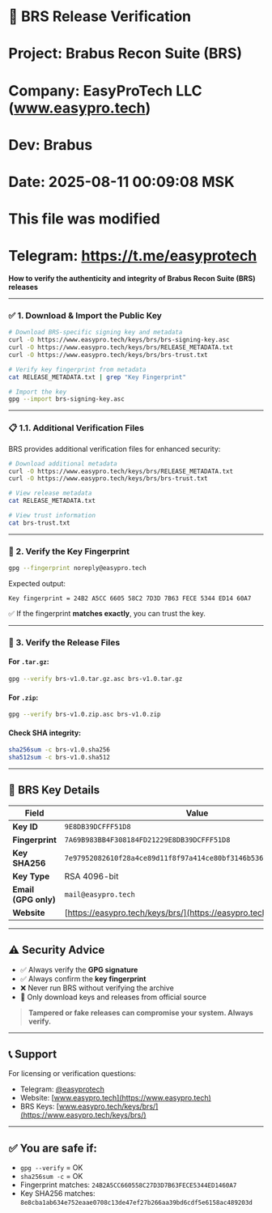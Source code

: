 # 🔐 BRS Release Verification
# Project: Brabus Recon Suite (BRS)
# Company: EasyProTech LLC (www.easypro.tech)
# Dev: Brabus
# Date: 2025-08-11 00:09:08 MSK
# This file was modified
# Telegram: https://t.me/easyprotech

**How to verify the authenticity and integrity of Brabus Recon Suite (BRS) releases**

---

### ✅ 1. Download & Import the Public Key

```bash
# Download BRS-specific signing key and metadata
curl -O https://www.easypro.tech/keys/brs/brs-signing-key.asc
curl -O https://www.easypro.tech/keys/brs/RELEASE_METADATA.txt
curl -O https://www.easypro.tech/keys/brs/brs-trust.txt

# Verify key fingerprint from metadata
cat RELEASE_METADATA.txt | grep "Key Fingerprint"

# Import the key
gpg --import brs-signing-key.asc
```

---

### 📋 1.1. Additional Verification Files

BRS provides additional verification files for enhanced security:

```bash
# Download additional metadata
curl -O https://www.easypro.tech/keys/brs/RELEASE_METADATA.txt
curl -O https://www.easypro.tech/keys/brs/brs-trust.txt

# View release metadata
cat RELEASE_METADATA.txt

# View trust information
cat brs-trust.txt
```

---

### 🔎 2. Verify the Key Fingerprint

```bash
gpg --fingerprint noreply@easypro.tech
```

Expected output:

```
Key fingerprint = 24B2 A5CC 6605 58C2 7D3D 7B63 FECE 5344 ED14 60A7
```

✅ If the fingerprint **matches exactly**, you can trust the key.

---

### 📆 3. Verify the Release Files

#### For `.tar.gz`:

```bash
gpg --verify brs-v1.0.tar.gz.asc brs-v1.0.tar.gz
```

#### For `.zip`:

```bash
gpg --verify brs-v1.0.zip.asc brs-v1.0.zip
```

#### Check SHA integrity:

```bash
sha256sum -c brs-v1.0.sha256
sha512sum -c brs-v1.0.sha512
```

---

## 🔑 BRS Key Details

| Field                | Value                                                              |
| -------------------- | ------------------------------------------------------------------ |
| **Key ID**           | `9E8DB39DCFFF51D8`                                                 |
| **Fingerprint**      | `7A69B983BB4F308184FD21229E8DB39DCFFF51D8`                         |
| **Key SHA256**       | `7e97952082610f28a4ce89d11f8f97a414ce80bf3146b5364f494805f6e23c73` |
| **Key Type**         | RSA 4096-bit                                                       |
| **Email (GPG only)** | `mail@easypro.tech`                                                |
| **Website**          | [https://easypro.tech/keys/brs/](https://easypro.tech/keys/brs/)   |

---

## ⚠️ Security Advice

* ✅ Always verify the **GPG signature**
* ✅ Always confirm the **key fingerprint**
* ❌ Never run BRS without verifying the archive
* 🔐 Only download keys and releases from official source

> **Tampered or fake releases can compromise your system. Always verify.**

---

## 📞 Support

For licensing or verification questions:

* Telegram: [@easyprotech](https://t.me/easyprotech)
* Website: [www.easypro.tech](https://www.easypro.tech)
* BRS Keys: [www.easypro.tech/keys/brs/](https://www.easypro.tech/keys/brs/)

---

## ✅ You are safe if:

* `gpg --verify` = OK
* `sha256sum -c` = OK  
* Fingerprint matches: `24B2A5CC660558C27D3D7B63FECE5344ED1460A7`
* Key SHA256 matches: `8e8cba1ab634e752eaae0708c13de47ef27b266aa39bd6cdf5e6158ac489203d`
